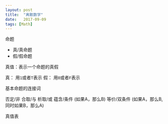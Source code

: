 ```yaml
---
layout: post
title:  "离散数学"
date:   2017-09-09
tags: [Math]
---
```


命题

- 真/真命题
- 假/假命题

真值：表示一个命题的真假

真： 用`1`或者`T`表示
假： 用`0`或者`F`表示

基本命题的连接词

否定/非
合取/与
析取/或
蕴含/条件 (如果A，那么B)
等价/双条件 (如果A，那么B,同时如果B，那么A)

真值表
